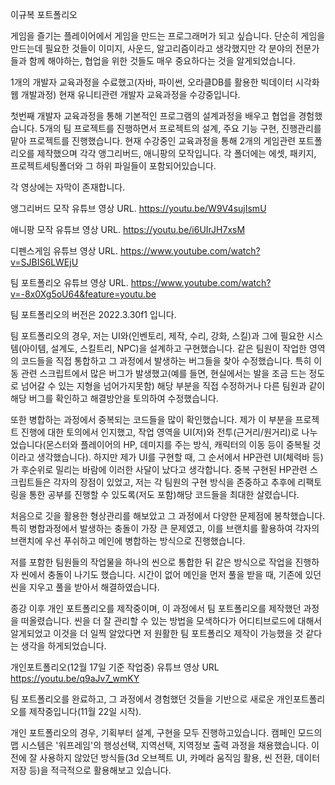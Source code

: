 이규복 포트폴리오

게임을 즐기는 플레이어에서 게임을 만드는 프로그래머가 되고 싶습니다.
단순히 게임을 만드는데 필요한 것들이 이미지, 사운드, 알고리즘이라고 생각했지만
각 분야의 전문가들과 함께 해야하는, 협업을 위한 것들도 매우 중요하다는 것을 알게되었습니다.

1개의 개발자 교육과정을 수료했고(자바, 파이썬, 오라클DB를 활용한 빅데이터 시각화 웹 개발과정) 현재 유니티관련 개발자 교육과정을 수강중입니다.

첫번째 개발자 교육과정을 통해 기본적인 프로그램의 설계과정을 배우고 협업을 경험했습니다. 5개의 팀 프로젝트를 진행하면서 프로젝트의 설계, 주요 기능 구현, 진행관리를 맡아 프로젝트를 진행했습니다.
현재 수강중인 교육과정을 통해 2개의 게임관련 포트폴리오를 제작했으며 각각 앵그리버드, 애니팡의 모작입니다. 각 폴더에는 에셋, 패키지, 프로젝트세팅폴더와 그 하위 파일들이 포함되어있습니다.


각 영상에는 자막이 존재합니다.

앵그리버드 모작 유튜브 영상 URL. 
https://youtu.be/W9V4sujIsmU

애니팡 모작 유튜브 영상 URL.
https://youtu.be/i6UIrJH7xsM

디펜스게임 유튜브 영상 URL.
https://www.youtube.com/watch?v=SJBIS6LWEjU

팀 포트폴리오 유튜브 영상 URL.
https://www.youtube.com/watch?v=-8x0Xg5oU64&feature=youtu.be

팀 포트폴리오의 버전은 2022.3.30f1 입니다.

팀 포트폴리오의 경우, 저는 UI와(인벤토리, 제작, 수리, 강화, 스킬)과 그에 필요한 시스템(아이템, 설계도, 스킬트리, NPC)을 설계하고 구현했습니다.
같은 팀원이 작업한 영역의 코드들을 직접 통합하고 그 과정에서 발생하는 버그들을 찾아 수정했습니다. 
특히 이동 관련 스크립트에서 많은 버그가 발생했고(예를 들면, 현실에서는 발을 조금 드는 정도로 넘어갈 수 있는 지형을 넘어가지못함) 해당 부분을 직접 수정하거나
다른 팀원과 같이 해당 버그를 확인하고 해결방안을 토의하여 수정했습니다.

또한 병합하는 과정에서 중복되는 코드들을 많이 확인했습니다. 제가 이 부분을 프로젝트 진행에 대한 토의에서 인지했고,
작업 영역을 UI(저)와 전투(근거리/원거리)로 나누었습니다(몬스터와 플레이어의 HP, 데미지를 주는 방식, 캐릭터의 이동 등이 중복될 것이라고 생각했습니다).
하지만 제가 UI를 구현할 때, 그 순서에서 HP관련 UI(체력바 등)가 후순위로 밀리는 바람에 이러한 사달이 났다고 생각합니다. 
중복 구현된 HP관련 스크립트들은 각자의 장점이 있었고, 저는 각 팀원의 구현 방식을 존중하고 추후에 리팩토링을 통한 공부를 진행할 수 있도록(저도 포함)해당 코드들을 최대한 살렸습니다.

처음으로 깃을 활용한 형상관리를 해보았고 그 과정에서 다양한 문제점에 봉착했습니다.
특히 병합과정에서 발생하는 충돌이 가장 큰 문제였고, 이를 브랜치를 활용하여 각자의 브랜치에 우선 푸쉬하고 메인에 병합하는 방식으로 진행했습니다.

저를 포함한 팀원들의 작업물을 하나의 씬으로 통합한 뒤 같은 방식으로 작업을 진행하자 씬에서 충돌이 나기도 했습니다. 
시간이 없어 메인을 먼저 풀을 받을 때, 기존에 있던 씬을 지우고 풀을 받아서 해결하였습니다.

종강 이후 개인 포트폴리오를 제작중이며, 이 과정에서 팀 포트폴리오를 제작했던 과정을 떠올렸습니다.
씬을 더 잘 관리할 수 있는 방법을 모색하다가 어디티브로드에 대해서 알게되었고 이것을 더 일찍 알았다면 저 원활한 팀 포트폴리오 제작이 가능했을 것 같다는 생각을 하게되었습니다.

개인포트폴리오(12월 17일 기준 작업중) 유튜브 영상 URL
https://youtu.be/q9aJv7_wmKY

팀 포트폴리오를 완료하고, 그 과정에서 경험했던 것들을 기반으로 새로운 개인포트폴리오를 제작중입니다(11월 22일 시작).

개인 포트폴리오의 경우, 기획부터 설계, 구현을 모두 진행하고있습니다.
캠페인 모드의 맵 시스템은 '워프레임'의 행성선택, 지역선택, 지역정보 출력 과정을 채용했습니다.
이 전에 잘 사용하지 않았던 방식들(3d 오브젝트 UI, 카메라 움직임 활용, 씬 전환, 데이터 저장 등)을 적극적으로 활용해보고 있습니다.